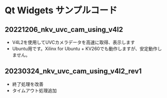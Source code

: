 # Qt Widgets サンプルコード

## 20221206_nkv_uvc_cam_using_v4l2
* V4L2を使用してUVCカメラデータを高速に取得、表示します
* Ubuntu用です。Xilinx for Ubuntu + KV260でも動作しますが、安定動作しません。


## 20230324_nkv_uvc_cam_using_v4l2_rev1
* 終了処理を改善
* タイムアウト処理追加
